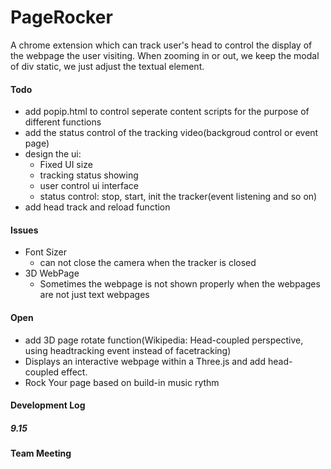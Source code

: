 PageRocker
==========

A chrome extension which can track user's head to control the display of the webpage the user visiting. When zooming in or out, we keep the modal of div static, we just adjust the textual element.

#### Todo
* add popip.html to control seperate content scripts for the purpose of different functions
* add the status control of the tracking video(backgroud control or event page)
* design the ui: 
    * Fixed UI size
    * tracking status showing
    * user control ui interface
    * status control: stop, start, init the tracker(event listening and so on)
* add head track and reload function

#### Issues
* Font Sizer
    * can not close the camera when the tracker is closed
* 3D WebPage
    * Sometimes the webpage is not shown properly when the webpages are not just text webpages



#### Open
* add 3D page rotate function(Wikipedia: Head-coupled perspective, using headtracking event instead of facetracking)
* Displays an interactive webpage within a Three.js and add head-coupled effect.
* Rock Your page based on build-in music rythm

#### Development Log

##### 9.15

#### Team Meeting
